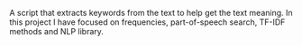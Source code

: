 A script that extracts keywords from the text to help get the text meaning. 
In this project I have focused on frequencies, part-of-speech search, TF-IDF methods and NLP library.

